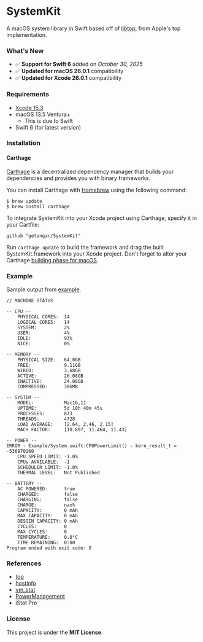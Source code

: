 SystemKit
=========

A macOS system library in Swift based off of
[libtop](http://www.opensource.apple.com/source/top/top-100.1.2/libtop.c), from
Apple's top implementation.

### What's New

- ✅ **Support for Swift 6** added on *October 30, 2025*
- ✅ **Updated for macOS 26.0.1** compatibility
- ✅ **Updated for Xcode 26.0.1** compatibility

### Requirements

- [Xcode 15.3](https://developer.apple.com/xcode/downloads/)
- macOS 13.5 Ventura+
    - This is due to Swift
- Swift 6 (for latest version)

### Installation

#### Carthage

[Carthage](https://github.com/Carthage/Carthage) is a decentralized dependency manager that builds your dependencies and provides you with binary frameworks.

You can install Carthage with [Homebrew](http://brew.sh) using the following command:

    $ brew update
    $ brew install carthage

To integrate SystemKit into your Xcode project using Carthage, specify it in your Cartfile:

    github "getangar/SystemKit"

Run `carthage update` to build the framework and drag the built SystemKit.framework into your Xcode project.
Don't forget to alter your Carthage [building phase for macOS](https://github.com/Carthage/Carthage#if-youre-building-for-os-x).

### Example

Sample output from
[example](https://github.com/getangar/SystemKit/blob/master/Example/main.swift).

```
// MACHINE STATUS

-- CPU --
	PHYSICAL CORES:  14
	LOGICAL CORES:   14
	SYSTEM:          2%
	USER:            4%
	IDLE:            93%
	NICE:            0%

-- MEMORY --
	PHYSICAL SIZE:   64.0GB
	FREE:            9.11GB
	WIRED:           3.68GB
	ACTIVE:          26.08GB
	INACTIVE:        24.08GB
	COMPRESSED:      306MB

-- SYSTEM --
	MODEL:           Mac16,11
	UPTIME:          5d 10h 40m 45s
	PROCESSES:       873
	THREADS:         4728
	LOAD AVERAGE:    [2.64, 2.46, 2.15]
	MACH FACTOR:     [10.897, 11.464, 11.43]

-- POWER --
ERROR - Example/System.swift:CPUPowerLimit() - kern_result_t = -536870160
	CPU SPEED LIMIT: -1.0%
	CPUs AVAILABLE:  -1
	SCHEDULER LIMIT: -1.0%
	THERMAL LEVEL:   Not Published

-- BATTERY --
	AC POWERED:      true
	CHARGED:         false
	CHARGING:        false
	CHARGE:          nan%
	CAPACITY:        0 mAh
	MAX CAPACITY:    0 mAh
	DESGIN CAPACITY: 0 mAh
	CYCLES:          0
	MAX CYCLES:      0
	TEMPERATURE:     0.0°C
	TIME REMAINING:  0:00
Program ended with exit code: 0
```


### References

- [top](http://www.opensource.apple.com/source/top/)
- [hostinfo](http://www.opensource.apple.com/source/system_cmds/)
- [vm_stat](http://www.opensource.apple.com/source/system_cmds/)
- [PowerManagement](http://www.opensource.apple.com/source/PowerManagement/)
- iStat Pro


### License

This project is under the **MIT License**.
